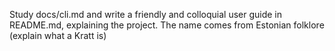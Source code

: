 Study docs/cli.md and write a friendly and colloquial user guide in README.md, explaining the project. The name comes from Estonian folklore (explain what a Kratt is)